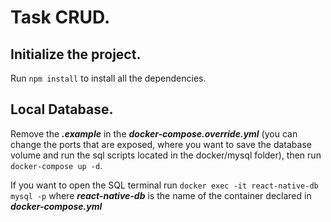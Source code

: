 # Task CRUD.

## Initialize the project.

Run `npm install` to install all the dependencies.

## Local Database.

Remove the ___.example___ in the ___docker-compose.override.yml___ (you can change the ports that are exposed, where you want to save the database volume and run the sql scripts located in the docker/mysql folder), then run `docker-compose up -d`.

If you want to open the SQL terminal run `docker exec -it react-native-db mysql -p` where ___react-native-db___ is the name of the container declared in ___docker-compose.yml___

